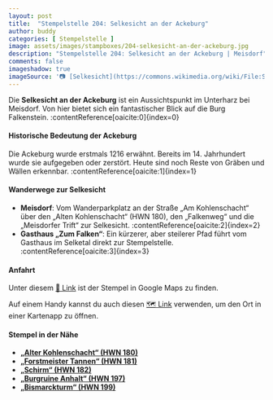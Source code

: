 ```yaml
---
layout: post
title:  "Stempelstelle 204: Selkesicht an der Ackeburg"
author: buddy
categories: [ Stempelstelle ]
image: assets/images/stampboxes/204-selkesicht-an-der-ackeburg.jpg
description: "Stempelstelle 204: Selkesicht an der Ackeburg | Meisdorf"
comments: false
imageshadow: true
imageSource: '📷 [Selkesicht](https://commons.wikimedia.org/wiki/File:Selkesicht.jpg) von <a href="//commons.wikimedia.org/wiki/User:B.Thomas95" title="User:B.Thomas95">Thomas Binder</a> unter Lizenz [CC BY-SA 4.0](https://creativecommons.org/licenses/by-sa/4.0)'
---
```


Die **Selkesicht an der Ackeburg** ist ein Aussichtspunkt im Unterharz bei Meisdorf. Von hier bietet sich ein fantastischer Blick auf die Burg Falkenstein. :contentReference[oaicite:0]{index=0}

#### Historische Bedeutung der Ackeburg

Die Ackeburg wurde erstmals 1216 erwähnt. Bereits im 14. Jahrhundert wurde sie aufgegeben oder zerstört. Heute sind noch Reste von Gräben und Wällen erkennbar. :contentReference[oaicite:1]{index=1}

#### Wanderwege zur Selkesicht

- **Meisdorf**: Vom Wanderparkplatz an der Straße „Am Kohlenschacht“ über den „Alten Kohlenschacht“ (HWN 180), den „Falkenweg“ und die „Meisdorfer Trift“ zur Selkesicht. :contentReference[oaicite:2]{index=2}
- **Gasthaus „Zum Falken“**: Ein kürzerer, aber steilerer Pfad führt vom Gasthaus im Selketal direkt zur Stempelstelle. :contentReference[oaicite:3]{index=3}

#### Anfahrt

Unter diesem [📍 Link](https://www.google.com/maps/dir/?api=1&origin=&destination=51.68547%2C%2011.25443) ist der Stempel in Google Maps zu finden.

<div class="android-only">
  Auf einem Handy kannst du auch diesen 
  <a href="geo:51.68547,11.25443">🗺️ Link</a> 
  verwenden, um den Ort in einer Kartenapp zu öffnen.
  <p></p>
</div>

#### Stempel in der Nähe

- [**„Alter Kohlenschacht“ (HWN 180)**](/stempelstelle-180-alter-kohlenschacht)
- [**„Forstmeister Tannen“ (HWN 181)**](/stempelstelle-181-forstmeister-tannen)
- [**„Schirm“ (HWN 182)**](/stempelstelle-182-schirm)
- [**„Burgruine Anhalt“ (HWN 197)**](/stempelstelle-197-burgruine-anhalt)
- [**„Bismarckturm“ (HWN 199)**](/stempelstelle-199-bismarckturm)
